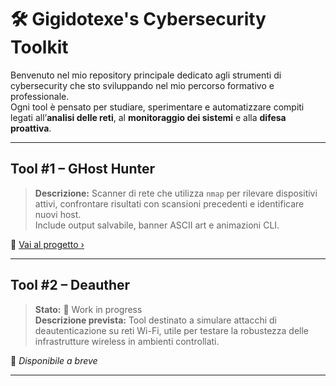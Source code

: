 # 🛠️ Gigidotexe's Cybersecurity Toolkit

Benvenuto nel mio repository principale dedicato agli strumenti di cybersecurity che sto sviluppando nel mio percorso formativo e professionale.  
Ogni tool è pensato per studiare, sperimentare e automatizzare compiti legati all’**analisi delle reti**, al **monitoraggio dei sistemi** e alla **difesa proattiva**.

---

## Tool #1 – GHost Hunter

> **Descrizione:** Scanner di rete che utilizza `nmap` per rilevare dispositivi attivi, confrontare risultati con scansioni precedenti e identificare nuovi host.  
> Include output salvabile, banner ASCII art e animazioni CLI.

📁 [Vai al progetto ›](https://github.com/Gigidotexe/GHost-Hunter)  

---

## Tool #2 – Deauther

> **Stato:** 🚧 Work in progress  
> **Descrizione prevista:** Tool destinato a simulare attacchi di deautenticazione su reti Wi-Fi, utile per testare la robustezza delle infrastrutture wireless in ambienti controllati.

📁 *Disponibile a breve*

---
